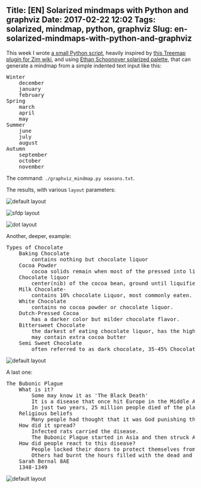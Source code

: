 Title: [EN] Solarized mindmaps with Python and graphviz
Date: 2017-02-22 12:02
Tags: solarized, mindmap, python, graphviz
Slug: en-solarized-mindmaps-with-python-and-graphviz
---
This week I wrote [a small Python script](https://github.com/Lucas-C/linux_configuration/blob/master/languages/python/mindmaps/graphviz_mindmap.py), heavily inspired by [this Treemap plugin for Zim wiki](https://github.com/jaap-karssenberg/zim-wiki/wiki/TreeMap-plugin-(converted-Text2mindmap-custom-tool)), and using [Ethan Schoonover solarized palette](http://ethanschoonover.com/solarized), that can generate a mindmap from a simple indented text input like this:
<pre>Winter
    december
    january
    february
Spring
    march
    april
    may
Summer
    june
    july
    august
Autumn
    september
    october
    november
</pre>

The command: `./graphviz_mindmap.py seasons.txt`.

The results, with various `layout` parameters:

![default layout](/lucas/blog/content/images/2017/02/seasons_twopi.png)

![sfdp layout](/lucas/blog/content/images/2017/02/seasons_sfdp.png)

![dot layout](/lucas/blog/content/images/2017/02/seasons_dot.png)

Another, deeper, example:
<pre>Types of Chocolate
    Baking Chocolate
        contains nothing but chocolate liquor
    Cocoa Powder
        cocoa solids remain when most of the pressed into liquor.
    Chocolate liquor 
        center(nib) of the cocoa bean, ground until liquifies, no alcohol.
    Milk Chocolate-
        contains 10% chocolate Liquor, most commonly eaten.
    White Chocolate
        contains no cocoa powder or chocolate liquor.
    Dutch-Pressed Cocoa
        has a darker color but milder chocolate flavor.
    Bittersweet Chocolate
        the darkest of eating chocolate liquor, has the highest %  
        may contain extra cocoa butter
    Semi Sweet Chocolate
        often referred to as dark chocolate, 35-45% Chocolate liquor
</pre>

![default layout](/lucas/blog/content/images/2017/02/chocolates_twopi.png)

A last one:
<pre>The Bubonic Plague
    What is it?
        Some may know it as 'The Black Death'
        It is a disease that once hit Europe in the Middle Ages
        In just two years, 25 million people died of the plague. In ten years, the plague had killed over 1/3 of Europe's population. 
    Religious beliefs
        Many people had thought that it was God punishing them for being wicked.
    How did it spread?
        Infected rats carried the disease.
        The Bubonic Plague started in Asia and then struck Africa and Europe.        
    How did people react to this disease?
        People locked their doors to protect themselves from the awful disease.
        Others had burnt the hours filled with the dead and the sky was filled with ashes.    
    Sarah Bernal 8AE
    1348-1349
</pre>

![default layout](/lucas/blog/content/images/2017/02/plague_twopi.png)
